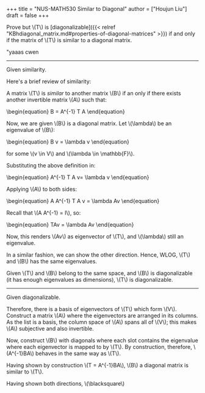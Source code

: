 +++
title = "NUS-MATH530 Similar to Diagonal"
author = ["Houjun Liu"]
draft = false
+++

Prove but \\(T\\) is [diagonalizable]({{< relref "KBhdiagonal_matrix.md#properties-of-diagonal-matrices" >}}) if and only if the matrix of \\(T\\) is similar to a diagonal matrix.

"yaaas cwen

---

Given similarity.

Here's a brief review of similarity:

A matrix \\(T\\) is _similar_ to another matrix \\(B\\) if an only if there exists another invertible matrix \\(A\\) such that:

\begin{equation}
B = A^{-1} T A
\end{equation}

Now, we are given \\(B\\) is a diagonal matrix. Let \\(\lambda\\) be an eigenvalue of \\(B\\):

\begin{equation}
B v =  \lambda v
\end{equation}

for some \\(v \in V\\) and \\(\lambda \in \mathbb{F}\\).

Substituting the above definition in:

\begin{equation}
A^{-1} T A v= \lambda v
\end{equation}

Applying \\(A\\) to both sides:

\begin{equation}
A A^{-1} T A v = \lambda Av
\end{equation}

Recall that \\(A A^{-1} = I\\), so:

\begin{equation}
TAv = \lambda Av
\end{equation}

Now, this renders \\(Av\\) as eigenvector of \\(T\\), and \\(\lambda\\) still an eigenvalue.

In a similar fashion, we can show the other direction. Hence, WLOG, \\(T\\) and \\(B\\) has the same eigenvalues.

Given \\(T\\) and \\(B\\) belong to the same space, and \\(B\\) is diagonalizable (it has enough eigenvalues as dimensions), \\(T\\) is diagonalizable.

---

Given diagonalizable.

Therefore, there is a basis of eigenvectors of \\(T\\) which form \\(V\\). Construct a matrix \\(A\\) where the eigenvectors are arranged in its columns. As the list is a basis, the column space of \\(A\\) spans all of \\(V\\); this makes \\(A\\) subjective and also invertible.

Now, construct \\(B\\) with diagonals where each slot contains the eigenvalue where each eigenvector is mapped to by \\(T\\). By construction, therefore, \\(A^{-1}BA\\) behaves in the same way as \\(T\\).

Having shown by construction \\(T = A^{-1}BA\\), \\(B\\) a diagonal matrix is similar to \\(T\\).

Having shown both directions, \\(\blacksquare\\)